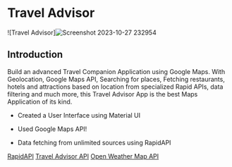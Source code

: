 # Travel Advisor

![Travel Advisor]![Screenshot 2023-10-27 232954](https://github.com/raesen/Roaming_Ruckshack/assets/81528196/a42acbb6-d8e3-4660-805e-4b9afef73450)

## Introduction
Build an advanced Travel Companion Application using Google Maps. With Geolocation, Google Maps API, Searching for places, Fetching restaurants, hotels and attractions based on location from specialized Rapid APIs, data filtering and much more, this Travel Advisor App is the best Maps Application of its kind.

- Created a User Interface using Material UI
- Used Google Maps API!

- Data fetching from unlimited sources using RapidAPI

[RapidAPI](https://rapidapi.com/hub?utm_source=youtube.com/JavaScriptMastery&utm_medium=DevRel&utm_campaign=DevRel)
[Travel Advisor API](https://rapidapi.com/apidojo/api/travel-advisor?utm_source=youtube.com/JavaScriptMastery&utm_medium=DevRel&utm_campaign=DevRel)
[Open Weather Map API](https://rapidapi.com/community/api/open-weather-map?utm_source=youtube.com/JavaScriptMastery&utm_medium=DevRel&utm_campaign=DevRel)

